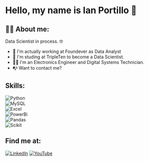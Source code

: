 # Hello, my name is Ian Portillo 👋

## 👨‍💻 About me:

Data Scientist in process. 🤓

- 👀 I'm actually working at Foundever as Data Analyst
- 🦾 I'm studing at TripleTen to become a Data Scientist.
- 👨‍🎓 I'm an Electronics Engineer and Digital Systems Technician.
- 📭 Want to contact me? 

## Skills:

![Python](https://img.shields.io/badge/Python-4B8BBE?style=for-the-badge&logo=python&logoColor=white&labelColor=101010)</br>
![MySQL](https://img.shields.io/badge/MySQL-00758F?style=for-the-badge&logo=mysql&logoColor=white&labelColor=101010)</br>
![Excel](https://img.shields.io/badge/Excel-1D6F42?style=for-the-badge&logo=microsoftexcel&logoColor=white&labelColor=101010)</br>
![PowerBi](https://img.shields.io/badge/PowerBi-FFBA01?style=for-the-badge&logo=powerbi&logoColor=white&labelColor=101010)</br>
![Pandas](https://img.shields.io/badge/Pandas-0078D7?style=for-the-badge&logo=pandas&logoColor=white&labelColor=101010)</br>
![Scikit](https://img.shields.io/badge/SciKit-FFD700?style=for-the-badge&logo=scikitlearn&logoColor=white&labelColor=101010)</br>

## Find me at:

[![LinkedIn](https://img.shields.io/badge/LinkedIn-Ian_Portillo-0078D7?style=for-the-badge&logo=linkedin&logoColor=white&labelColor=101010)](https://www.linkedin.com/in/ian-xavier-portillo)
[![YouTube](https://img.shields.io/badge/YouTube-IP_Tech-FF0000?style=for-the-badge&logo=linkedin&logoColor=white&labelColor=101010)](https://www.youtube.com/IPTech)
